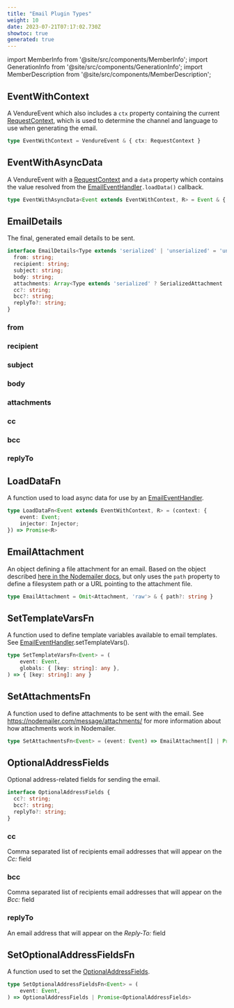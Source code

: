 ```yaml
---
title: "Email Plugin Types"
weight: 10
date: 2023-07-21T07:17:02.730Z
showtoc: true
generated: true
---
```

<!-- This file was generated from the Vendure source. Do not modify. Instead, re-run the "docs:build" script -->
import MemberInfo from '@site/src/components/MemberInfo';
import GenerationInfo from '@site/src/components/GenerationInfo';
import MemberDescription from '@site/src/components/MemberDescription';


## EventWithContext

<GenerationInfo sourceFile="packages/email-plugin/src/types.ts" sourceLine="21" packageName="@vendure/email-plugin" />

A VendureEvent which also includes a `ctx` property containing the current
<a href='/docs/reference/typescript-api/request/request-context#requestcontext'>RequestContext</a>, which is used to determine the channel and language
to use when generating the email.

```ts title="Signature"
type EventWithContext = VendureEvent & { ctx: RequestContext }
```


## EventWithAsyncData

<GenerationInfo sourceFile="packages/email-plugin/src/types.ts" sourceLine="31" packageName="@vendure/email-plugin" />

A VendureEvent with a <a href='/docs/reference/typescript-api/request/request-context#requestcontext'>RequestContext</a> and a `data` property which contains the
value resolved from the <a href='/docs/reference/typescript-api/core-plugins/email-plugin/email-event-handler#emaileventhandler'>EmailEventHandler</a>`.loadData()` callback.

```ts title="Signature"
type EventWithAsyncData<Event extends EventWithContext, R> = Event & { data: R }
```


## EmailDetails

<GenerationInfo sourceFile="packages/email-plugin/src/types.ts" sourceLine="248" packageName="@vendure/email-plugin" />

The final, generated email details to be sent.

```ts title="Signature"
interface EmailDetails<Type extends 'serialized' | 'unserialized' = 'unserialized'> {
  from: string;
  recipient: string;
  subject: string;
  body: string;
  attachments: Array<Type extends 'serialized' ? SerializedAttachment : Attachment>;
  cc?: string;
  bcc?: string;
  replyTo?: string;
}
```

<div className="members-wrapper">

### from

<MemberInfo kind="property" type="string"   />


### recipient

<MemberInfo kind="property" type="string"   />


### subject

<MemberInfo kind="property" type="string"   />


### body

<MemberInfo kind="property" type="string"   />


### attachments

<MemberInfo kind="property" type="Array&#60;Type extends 'serialized' ? SerializedAttachment : Attachment&#62;"   />


### cc

<MemberInfo kind="property" type="string"   />


### bcc

<MemberInfo kind="property" type="string"   />


### replyTo

<MemberInfo kind="property" type="string"   />




</div>


## LoadDataFn

<GenerationInfo sourceFile="packages/email-plugin/src/types.ts" sourceLine="282" packageName="@vendure/email-plugin" />

A function used to load async data for use by an <a href='/docs/reference/typescript-api/core-plugins/email-plugin/email-event-handler#emaileventhandler'>EmailEventHandler</a>.

```ts title="Signature"
type LoadDataFn<Event extends EventWithContext, R> = (context: {
    event: Event;
    injector: Injector;
}) => Promise<R>
```


## EmailAttachment

<GenerationInfo sourceFile="packages/email-plugin/src/types.ts" sourceLine="301" packageName="@vendure/email-plugin" />

An object defining a file attachment for an email. Based on the object described
[here in the Nodemailer docs](https://nodemailer.com/message/attachments/), but
only uses the `path` property to define a filesystem path or a URL pointing to
the attachment file.

```ts title="Signature"
type EmailAttachment = Omit<Attachment, 'raw'> & { path?: string }
```


## SetTemplateVarsFn

<GenerationInfo sourceFile="packages/email-plugin/src/types.ts" sourceLine="410" packageName="@vendure/email-plugin" />

A function used to define template variables available to email templates.
See <a href='/docs/reference/typescript-api/core-plugins/email-plugin/email-event-handler#emaileventhandler'>EmailEventHandler</a>.setTemplateVars().

```ts title="Signature"
type SetTemplateVarsFn<Event> = (
    event: Event,
    globals: { [key: string]: any },
) => { [key: string]: any }
```


## SetAttachmentsFn

<GenerationInfo sourceFile="packages/email-plugin/src/types.ts" sourceLine="424" packageName="@vendure/email-plugin" />

A function used to define attachments to be sent with the email.
See https://nodemailer.com/message/attachments/ for more information about
how attachments work in Nodemailer.

```ts title="Signature"
type SetAttachmentsFn<Event> = (event: Event) => EmailAttachment[] | Promise<EmailAttachment[]>
```


## OptionalAddressFields

<GenerationInfo sourceFile="packages/email-plugin/src/types.ts" sourceLine="434" packageName="@vendure/email-plugin" since="1.1.0" />

Optional address-related fields for sending the email.

```ts title="Signature"
interface OptionalAddressFields {
  cc?: string;
  bcc?: string;
  replyTo?: string;
}
```

<div className="members-wrapper">

### cc

<MemberInfo kind="property" type="string"   />

Comma separated list of recipients email addresses that will appear on the _Cc:_ field
### bcc

<MemberInfo kind="property" type="string"   />

Comma separated list of recipients email addresses that will appear on the _Bcc:_ field
### replyTo

<MemberInfo kind="property" type="string"   />

An email address that will appear on the _Reply-To:_ field


</div>


## SetOptionalAddressFieldsFn

<GenerationInfo sourceFile="packages/email-plugin/src/types.ts" sourceLine="460" packageName="@vendure/email-plugin" since="1.1.0" />

A function used to set the <a href='/docs/reference/typescript-api/core-plugins/email-plugin/email-plugin-types#optionaladdressfields'>OptionalAddressFields</a>.

```ts title="Signature"
type SetOptionalAddressFieldsFn<Event> = (
    event: Event,
) => OptionalAddressFields | Promise<OptionalAddressFields>
```
